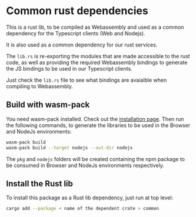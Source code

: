 # Common rust dependencies

This is a rust lib, to be compiled as Webassembly and used as a common dependency
for the Typescript clients (Web and Nodejs).

It is also used as a common dependency for our rust services.

The `lib.rs` is re-exporting the modules that are made accessible to the rust code, as well as
providing the required Webassembly bindings to generate the JS bindings to be used in our Typescript clients.

Just check the `lib.rs` file to see what bindings are avaialble when compiling to Webassembly.

## Build with wasm-pack

You need wasm-pack installed. Check out the [installation page](https://rustwasm.github.io/wasm-pack/installer/). Then run the following commands, to generate the libraries to be used
in the Browser and NodeJs environments:

```bash
wasm-pack build
wasm-pack build --target nodejs --out-dir nodejs
```

The `pkg` and `nodejs` folders will be created containing the npm package to be consumed in Browser and NodeJs environments respectively.

## Install the Rust lib

To install this package as a Rust lib dependency, just run at top level:

```bash
cargo add --package < name of the dependent crate > common
```
